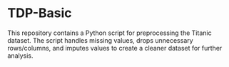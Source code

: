 # TDP-Basic
This repository contains a Python script for preprocessing the Titanic dataset. The script handles missing values, drops unnecessary rows/columns, and imputes values to create a cleaner dataset for further analysis.
